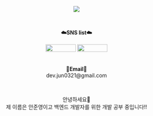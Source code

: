 <p align = "center">
<img src="https://capsule-render.vercel.app/api?type=waving&color=auto&height=300&section=header&text=Hello!&fontSize=70" />
</p>
<br>

<p align="center">
    <Strong>☁️SNS list☁️</Strong><br><br>
 <a href="https://www.instagram.com/junxo_o/" target="_blank"><img src="https://img.shields.io/badge/Instagram-E4405F?logo=Instagram&logoColor=white" style="width: 80px; height: 20px;"></a>
<a href="https://velog.io/@jun0321" target="_blank"><img src="https://img.shields.io/badge/velog-20C997?style=for-the-badge&logo=velog&logoColor=white" style="width: 80px; height: 20px;"></a>

</a>
    <br>
<br><br>
<Strong>📧Email📧</Strong><br>dev.jun0321@gmail.com<br>
</p>

<br>

<p align="center">
안녕하세요👐<br>
제 이름은 안준영이고 백엔드 개발자를 위한 개발 공부 중입니다!!<br>
<br>
</p>
